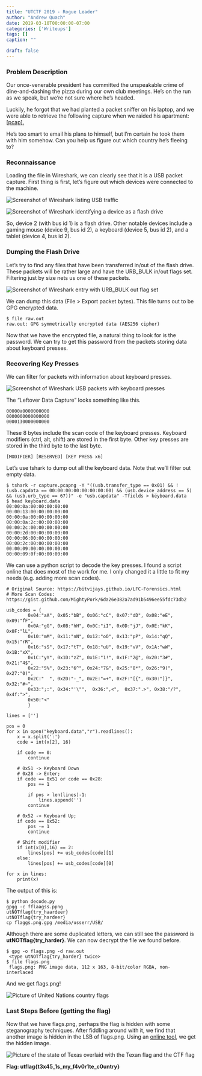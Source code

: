 ```yaml
---
title: "UTCTF 2019 - Rogue Leader"
author: "Andrew Quach"
date: 2019-03-10T00:00:00-07:00
categories: ['Writeups']
tags: []
caption: ""

draft: false
---
```


### Problem Description

Our once-venerable president has committed the unspeakable crime of dine-and-dashing the pizza during our own club meetings. He’s on the run as we speak, but we’re not sure where he’s headed.

Luckily, he forgot that we had planted a packet sniffer on his laptop, and we were able to retrieve the following capture when we raided his apartment: [\[pcap\].](https://storage.googleapis.com/utctf/capture.pcapng)

He’s too smart to email his plans to himself, but I’m certain he took them with him somehow. Can you help us figure out which country he’s fleeing to?

### Reconnaissance

Loading the file in Wireshark, we can clearly see that it is a USB packet capture. First thing is first, let’s figure out which devices were connected to the machine.

![Screenshot of Wireshark listing USB traffic](/blog/utctf-2019-rogue-leader-wireshark.png)

![Screenshot of Wireshark identifying a device as a flash drive](/static/blog/utctf-2019-rogue-leader-flashdrive.png)

So, device 2 (with bus id 1) is a flash drive. Other notable devices include a gaming mouse (device 9, bus id 2), a keyboard (device 5, bus id 2), and a tablet (device 4, bus id 2).

### Dumping the Flash Drive

Let’s try to find any files that have been transferred in/out of the flash drive. These packets will be rather large and have the URB_BULK in/out flags set. Filtering just by size nets us one of these packets.

![Screenshot of Wireshark entry with URB_BULK out flag set](/static/blog/utctf-2019-rogue-leader-urb-bulk.png)

We can dump this data (File > Export packet bytes). This file turns out to be GPG encrypted data.

```
$ file raw.out
raw.out: GPG symmetrically encrypted data (AES256 cipher)
```

Now that we have the encrypted file, a natural thing to look for is the password. We can try to get this password from the packets storing data about keyboard presses.

### Recovering Key Presses

We can filter for packets with information about keyboard presses.

![Screenshot of Wireshark USB packets with keyboard presses](/static/blog/utctf-2019-rogue-leader-keyboard-presses.png)

The “Leftover Data Capture” looks something like this.

```
00000a0000000000
0000000000000000
0000130000000000
```

These 8 bytes include the scan code of the keyboard presses. Keyboard modifiers (ctrl, alt, shift) are stored in the first byte. Other key presses are stored in the third byte to the last byte.

```
[MODIFIER] [RESERVED] [KEY PRESS x6]
```

Let’s use tshark to dump out all the keyboard data. Note that we’ll filter out empty data.

```
$ tshark -r capture.pcapng -Y "((usb.transfer_type == 0x01) && !(usb.capdata == 00:00:00:00:00:00:00:00) && (usb.device_address == 5) && (usb.urb_type == 67))" -e "usb.capdata" -Tfields > keyboard.data
$ head keyboard.data
00:00:0a:00:00:00:00:00
00:00:13:00:00:00:00:00
00:00:0a:00:00:00:00:00
00:00:0a:2c:00:00:00:00
00:00:2c:00:00:00:00:00
00:00:2d:00:00:00:00:00
00:00:06:00:00:00:00:00
00:00:2c:00:00:00:00:00
00:00:09:00:00:00:00:00
00:00:09:0f:00:00:00:00
```

We can use a python script to decode the key presses. I found a script online that does most of the work for me. I only changed it a little to fit my needs (e.g. adding more scan codes).

```
# Original Source: https://bitvijays.github.io/LFC-Forensics.html
# More Scan Codes: https://gist.github.com/MightyPork/6da26e382a7ad91b5496ee55fdc73db2

usb_codes = {
        0x04:"aA", 0x05:"bB", 0x06:"cC", 0x07:"dD", 0x08:"eE", 0x09:"fF",
        0x0A:"gG", 0x0B:"hH", 0x0C:"iI", 0x0D:"jJ", 0x0E:"kK", 0x0F:"lL",
        0x10:"mM", 0x11:"nN", 0x12:"oO", 0x13:"pP", 0x14:"qQ", 0x15:"rR",
        0x16:"sS", 0x17:"tT", 0x18:"uU", 0x19:"vV", 0x1A:"wW", 0x1B:"xX",
        0x1C:"yY", 0x1D:"zZ", 0x1E:"1!", 0x1F:"2@", 0x20:"3#", 0x21:"4$",
        0x22:"5%", 0x23:"6^", 0x24:"7&", 0x25:"8*", 0x26:"9(", 0x27:"0)",
        0x2C:"  ", 0x2D:"-_", 0x2E:"=+", 0x2F:"[{", 0x30:"]}",  0x32:"#~",
        0x33:";:", 0x34:"'\"",  0x36:",<",  0x37:".>", 0x38:"/?", 0x4f:">",
        0x50:"<"
        }

lines = ['']

pos = 0
for x in open("keyboard.data","r").readlines():
    x = x.split(':')
    code = int(x[2], 16)

    if code == 0:
        continue

    # 0x51 -> Keyboard Down
    # 0x28 -> Enter;
    if code == 0x51 or code == 0x28:
        pos += 1

        if pos > len(lines)-1:
            lines.append('')
        continue

    # 0x52 -> Keyboard Up;
    if code == 0x52:
        pos -= 1
        continue

    # Shift modifier
    if int(x[0],16) == 2:
        lines[pos] += usb_codes[code][1]
    else:
        lines[pos] += usb_codes[code][0]

for x in lines:
    print(x)
```

The output of this is:

```
$ python decode.py
gpgg -c fflaagss.ppng
utNOTflag{try_haardeer}
utNOTflag{try_hardeer}
cp flaggs.png.gpg /media/usserr/USB/
```

Although there are some duplicated letters, we can still see the password is
**utNOTflag{try_harder}**. We can now decrypt the file we found before.

```
$ gpg -o flags.png -d raw.out
 <type utNOTflag{try_harder} twice>
$ file flags.png
 flags.png: PNG image data, 112 x 163, 8-bit/color RGBA, non-interlaced
```

And we get flags.png!

![Picture of United Nations country flags](/static/blog/utctf-2019-rogue-leader-flags.png)

### Last Steps Before (getting the flag)

Now that we have flags.png, perhaps the flag is hidden with some steganography techniques. After fiddling around with it, we find that another image is hidden in the LSB of flags.png. Using an [online tool](https://incoherency.co.uk/image-steganography), we get the hidden image.

![Picture of the state of Texas overlaid with the Texan flag and the CTF flag](/static/blog/utctf-2019-rogue-leader-flags.png)

**Flag: utflag{t3x45_1s_my_f4v0r1te_c0untry}**